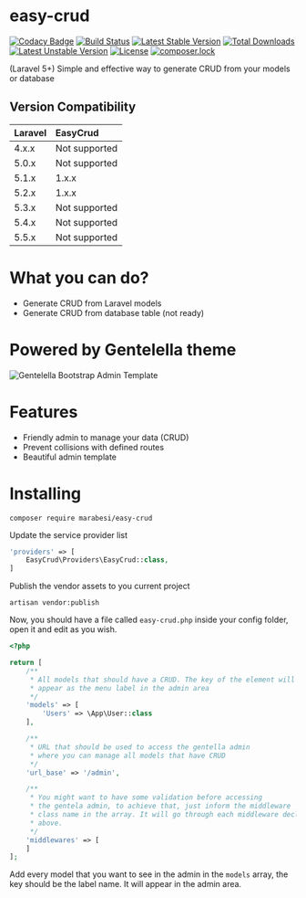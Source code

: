 # easy-crud

[![Codacy Badge](https://api.codacy.com/project/badge/Grade/ef2320108a8747efbdd32cb36294c2e7)](https://www.codacy.com/app/matheus-marabesi/easy-crud?utm_source=github.com&utm_medium=referral&utm_content=marabesi/easy-crud&utm_campaign=badger)
[![Build Status](https://travis-ci.org/marabesi/laravel-easy-crud.svg?branch=master)](https://travis-ci.org/marabesi/laravel-easy-crud)
[![Latest Stable Version](https://poser.pugx.org/marabesi/easy-crud/v/stable)](https://packagist.org/packages/marabesi/easy-crud)
[![Total Downloads](https://poser.pugx.org/marabesi/easy-crud/downloads)](https://packagist.org/packages/marabesi/easy-crud)
[![Latest Unstable Version](https://poser.pugx.org/marabesi/easy-crud/v/unstable)](https://packagist.org/packages/marabesi/easy-crud)
[![License](https://poser.pugx.org/marabesi/easy-crud/license)](https://packagist.org/packages/marabesi/easy-crud)
[![composer.lock](https://poser.pugx.org/marabesi/easy-crud/composerlock)](https://packagist.org/packages/marabesi/easy-crud)

(Laravel 5+) Simple and effective way to generate CRUD from your models or database

## Version Compatibility

 Laravel  | EasyCrud
:---------|:----------
 4.x.x    | Not supported
 5.0.x    | Not supported
 5.1.x    | 1.x.x
 5.2.x    | 1.x.x
 5.3.x    | Not supported
 5.4.x    | Not supported
 5.5.x    | Not supported

# What you can do?

- Generate CRUD from Laravel models
- Generate CRUD from database table (not ready)

# Powered by Gentelella theme
![Gentelella Bootstrap Admin Template](https://cdn.colorlib.com/wp/wp-content/uploads/sites/2/gentelella-admin-template-preview.jpg "Gentelella Theme Browser Preview")

# Features

- Friendly admin to manage your data (CRUD)
- Prevent collisions with defined routes
- Beautiful admin template

# Installing

```
composer require marabesi/easy-crud
```

Update the service provider list

```php
'providers' => [
    EasyCrud\Providers\EasyCrud::class,
]
```

Publish the vendor assets to you current project

```
artisan vendor:publish
```

Now, you should have a file called `easy-crud.php` inside your config folder, open it and edit as you wish.

```php
<?php

return [
    /**
     * All models that should have a CRUD. The key of the element will
     * appear as the menu label in the admin area
     */
    'models' => [
        'Users' => \App\User::class
    ],

    /**
     * URL that should be used to access the gentella admin
     * where you can manage all models that have CRUD
     */
    'url_base' => '/admin',

    /**
     * You might want to have some validation before accessing
     * the gentela admin, to achieve that, just inform the middleware 
     * class name in the array. It will go through each middleware declared 
     * above.
     */
    'middlewares' => [
    ]
];
```

Add every model that you want to see in the admin in the `models` array, the 
key should be the label name. It will appear in the admin area.
